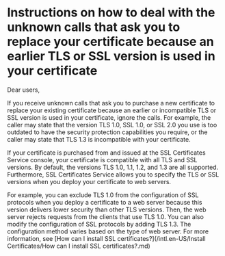 # Instructions on how to deal with the unknown calls that ask you to replace your certificate because an earlier TLS or SSL version is used in your certificate

Dear users,

If you receive unknown calls that ask you to purchase a new certificate to replace your existing certificate because an earlier or incompatible TLS or SSL version is used in your certificate, ignore the calls. For example, the caller may state that the version TLS 1.0, SSL 1.0, or SSL 2.0 you use is too outdated to have the security protection capabilities you require, or the caller may state that TLS 1.3 is incompatible with your certificate.

If your certificate is purchased from and issued at the SSL Certificates Service console, your certificate is compatible with all TLS and SSL versions. By default, the versions TLS 1.0, 1.1, 1.2, and 1.3 are all supported. Furthermore, SSL Certificates Service allows you to specify the TLS or SSL versions when you deploy your certificate to web servers.

For example, you can exclude TLS 1.0 from the configuration of SSL protocols when you deploy a certificate to a web server because this version delivers lower security than other TLS versions. Then, the web server rejects requests from the clients that use TLS 1.0. You can also modify the configuration of SSL protocols by adding TLS 1.3. The configuration method varies based on the type of web server. For more information, see [How can I install SSL certificates?](/intl.en-US/Install Certificates/How can I install SSL certificates?.md)


